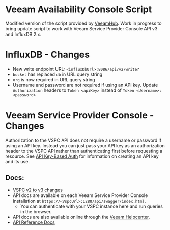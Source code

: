 # Veeam Availability Console Script

Modified version of the script provided by [VeeamHub](https://github.com/VeeamHub/grafana/blob/master/veeam-availability-console-grafana/veeam-availability-console-script.sh). Work in progress to bring update script to work with Veeam Service Provider Console API v3 and InfluxDB 2.x. 

# InfluxDB - Changes

- New write endpoint URL: `<influxDbUrl>:8086/api/v2/write?`
- `bucket` has replaced `db` in URL query string
- `org` is now required in URL query string 
- Username and password are not required if using an API key. Update `Authorization` headers to `Token <apiKey>` instead of `Token <Username>:<password>`

# Veeam Service Provider Console - Changes

Authorization to the VSPC API does not require a username or password if using an API key. Instead you can just pass your API key as an authorization header to the VSPC API rather than authenticating first before requesting a resource. See [API Key-Based Auth](https://helpcenter.veeam.com/docs/vac/rest/api_keys.html?ver=81) for information on creating an API key and its use. 

## Docs: 

- [VSPC v2 to v3 changes](https://helpcenter.veeam.com/archive/vac/60/rest/appendix_migration_operations.html#tenantslicensesreports)
- API docs are available on each Veeam Service Provider Console installation at `https://<VspcUrl>:1280/api/swagger/index.html`.
  - You can authenticate with your VSPC instance here and run queries in the browser. 
- API docs are also available online through the [Veeam Helpcenter](https://helpcenter.veeam.com/docs/vac/rest/reference/vspc-rest.html?ver=81#tag/About). 
- [API Reference Docs](https://helpcenter.veeam.com/docs/vac/rest/about_rest.html?ver=81)